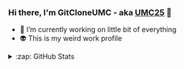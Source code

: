 ### Hi there, I'm GitCloneUMC - aka [UMC25][website] 👋

- 🔭 I’m currently working on little bit of everything
- :alien: This is my weird work profile 

<details>
  <summary>:zap: GitHub Stats</summary>

  <img align="left" alt="My Stats" src="https://github-readme-stats.codestackr.vercel.app/api?username=cloneumc&show_icons=true&hide_border=true&theme=synthwave" />

</details>

[website]: https://github.com/UMC25
